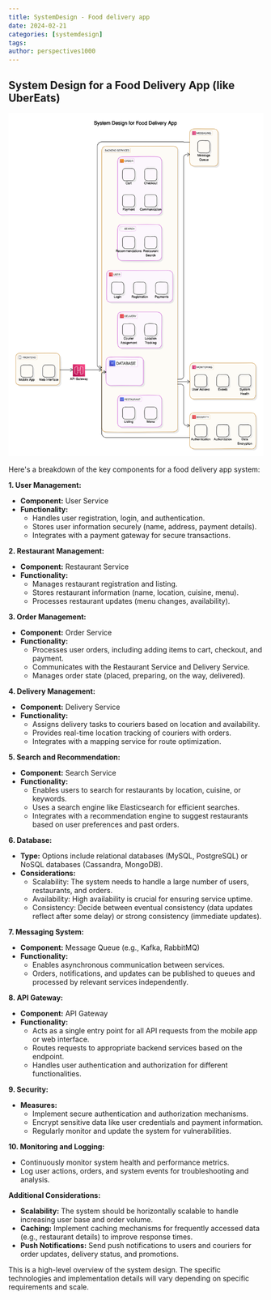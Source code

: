 ```yaml
---
title: SystemDesign - Food delivery app
date: 2024-02-21
categories: [systemdesign]
tags: 
author: perspectives1000
---
```


## **System Design for a Food Delivery App (like UberEats)**


![Food Delivery](/assets/UberEats-System.png "Food Delivery")


Here's a breakdown of the key components for a food delivery app system:

**1. User Management:**

- **Component:** User Service
- **Functionality:**
    - Handles user registration, login, and authentication.
    - Stores user information securely (name, address, payment details).
    - Integrates with a payment gateway for secure transactions.

**2. Restaurant Management:**

- **Component:** Restaurant Service
- **Functionality:**
    - Manages restaurant registration and listing.
    - Stores restaurant information (name, location, cuisine, menu).
    - Processes restaurant updates (menu changes, availability).

**3. Order Management:**

- **Component:** Order Service
- **Functionality:**
    - Processes user orders, including adding items to cart, checkout, and payment.
    - Communicates with the Restaurant Service and Delivery Service.
    - Manages order state (placed, preparing, on the way, delivered).

**4. Delivery Management:**

- **Component:** Delivery Service
- **Functionality:**
    - Assigns delivery tasks to couriers based on location and availability.
    - Provides real-time location tracking of couriers with orders.
    - Integrates with a mapping service for route optimization.

**5. Search and Recommendation:**

- **Component:** Search Service
- **Functionality:**
    - Enables users to search for restaurants by location, cuisine, or keywords.
    - Uses a search engine like Elasticsearch for efficient searches.
    - Integrates with a recommendation engine to suggest restaurants based on user preferences and past orders.

**6. Database:**

- **Type:** Options include relational databases (MySQL, PostgreSQL) or NoSQL databases (Cassandra, MongoDB).
- **Considerations:**
    - Scalability: The system needs to handle a large number of users, restaurants, and orders.
    - Availability: High availability is crucial for ensuring service uptime.
    - Consistency: Decide between eventual consistency (data updates reflect after some delay) or strong consistency (immediate updates).

**7. Messaging System:**

- **Component:** Message Queue (e.g., Kafka, RabbitMQ)
- **Functionality:**
    - Enables asynchronous communication between services.
    - Orders, notifications, and updates can be published to queues and processed by relevant services independently.

**8. API Gateway:**

- **Component:** API Gateway
- **Functionality:**
    - Acts as a single entry point for all API requests from the mobile app or web interface.
    - Routes requests to appropriate backend services based on the endpoint.
    - Handles user authentication and authorization for different functionalities.

**9. Security:**

- **Measures:**
    - Implement secure authentication and authorization mechanisms.
    - Encrypt sensitive data like user credentials and payment information.
    - Regularly monitor and update the system for vulnerabilities.

**10. Monitoring and Logging:**

- Continuously monitor system health and performance metrics.
- Log user actions, orders, and system events for troubleshooting and analysis.

**Additional Considerations:**

- **Scalability:** The system should be horizontally scalable to handle increasing user base and order volume.
- **Caching:** Implement caching mechanisms for frequently accessed data (e.g., restaurant details) to improve response times.
- **Push Notifications:** Send push notifications to users and couriers for order updates, delivery status, and promotions.

This is a high-level overview of the system design. The specific technologies and implementation details will vary depending on specific requirements and scale.



